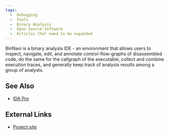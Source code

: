 ```yaml
---
tags:
  -  Debugging
  -  Tools
  -  Binary Analysis
  -  Open Source Software
  -  Articles that need to be expanded
---
```

BinNavi is a binary analysis IDE - an environment that allows users to
inspect, navigate, edit, and annotate control-flow-graphs of
disassembled code, do the same for the callgraph of the executable,
collect and combine execution traces, and generally keep track of
analysis results among a group of analysts.

## See Also

- [IDA Pro](ida_pro.md)

## External Links

- [Project site](https://github.com/google/binnavi)